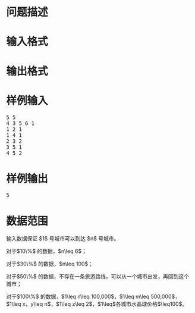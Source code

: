 

# 问题描述



# 输入格式



# 输出格式



# 样例输入


<pre>5 5
4 3 5 6 1
1 2 1
1 4 1
2 3 2
3 5 1
4 5 2</pre>

# 样例输出


<pre>5
</pre>

# 数据范围


<p>
输入数据保证 $1$ 号城市可以到达 $n$ 号城市。
</p>
<p>
对于$10\%$ 的数据，$n\leq 6$；
</p>
<p>
对于$30\%$ 的数据，$n\leq 100$；
</p>
<p>
对于$50\%$ 的数据，不存在一条旅游路线，可以从一个城市出发，再回到这个城市；
</p>
<p>
对于$100\%$ 的数据，$1\leq n\leq 100,000$，$1\leq m\leq 500,000$，$1\leq x，y\leq n$，$1\leq z\leq 2$，$1\leq$各城市水晶球价格$\leq100$。
</p>
